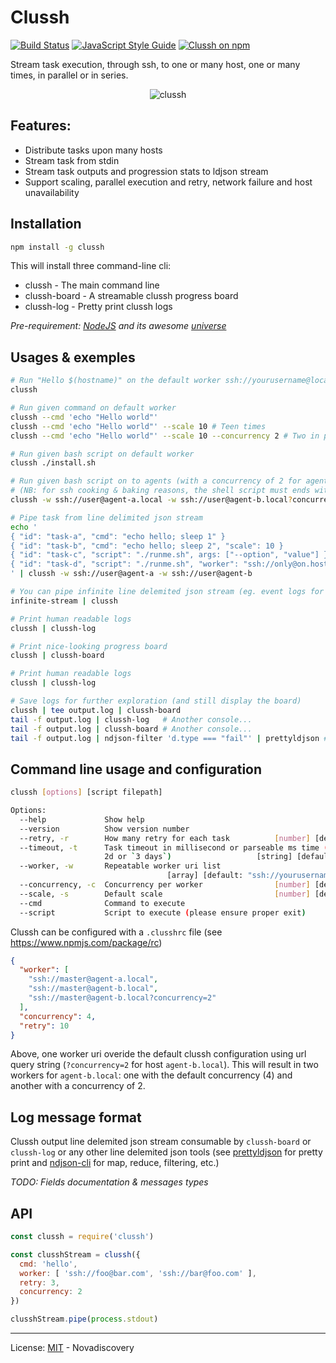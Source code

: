 # Clussh
[![Build Status](https://travis-ci.org/nodys/clussh.svg?branch=master)](https://travis-ci.org/nodys/clussh) [![JavaScript Style Guide](https://img.shields.io/badge/code_style-standard-brightgreen.svg)](https://standardjs.com) [![Clussh on npm](https://img.shields.io/npm/v/clussh.svg)](https://www.npmjs.com/package/clussh)

Stream task execution, through ssh, to one or many host, one or many times, in parallel or in series.


<p align="center">
  <img src="https://nodys.github.io/clussh/img/clussh-shell.gif" alt="clussh">
</p>

## Features:

- Distribute tasks upon many hosts
- Stream task from stdin
- Stream task outputs and progression stats to ldjson stream
- Support scaling, parallel execution and retry, network failure and host unavailability

## Installation

```sh
npm install -g clussh
```

This will install three command-line cli:
- clussh       - The main command line
- clussh-board - A streamable clussh progress board
- clussh-log   - Pretty print clussh logs

*Pre-requirement: [NodeJS](https://nodejs.org/) and its awesome [universe](https://node.cool)*

## Usages & exemples

```sh
# Run "Hello $(hostname)" on the default worker ssh://yourusername@localhost
clussh

# Run given command on default worker
clussh --cmd 'echo "Hello world"'
clussh --cmd 'echo "Hello world"' --scale 10 # Teen times
clussh --cmd 'echo "Hello world"' --scale 10 --concurrency 2 # Two in parallel

# Run given bash script on default worker
clussh ./install.sh

# Run given bash script on to agents (with a concurrency of 2 for agent-b)
# (NB: for ssh cooking & baking reasons, the shell script must ends with an exit statement)
clussh -w ssh://user@agent-a.local -w ssh://user@agent-b.local?concurrency=2 ./runme.sh

# Pipe task from line delimited json stream
echo '
{ "id": "task-a", "cmd": "echo hello; sleep 1" }
{ "id": "task-b", "cmd": "echo hello; sleep 2", "scale": 10 }
{ "id": "task-c", "script": "./runme.sh", args: ["--option", "value"] }
{ "id": "task-d", "script": "./runme.sh", "worker": "ssh://only@on.host" }
' | clussh -w ssh://user@agent-a -w ssh://user@agent-b

# You can pipe infinite line delemited json stream (eg. event logs for a file wacher...)
infinite-stream | clussh

# Print human readable logs
clussh | clussh-log

# Print nice-looking progress board
clussh | clussh-board

# Print human readable logs
clussh | clussh-log

# Save logs for further exploration (and still display the board)
clussh | tee output.log | clussh-board
tail -f output.log | clussh-log   # Another console...
tail -f output.log | clussh-board # Another console...
tail -f output.log | ndjson-filter 'd.type === "fail"' | prettyldjson # Another console...
```


## Command line usage and configuration

```sh
clussh [options] [script filepath]

Options:
  --help             Show help                                         [boolean]
  --version          Show version number                               [boolean]
  --retry, -r        How many retry for each task          [number] [default: 0]
  --timeout, -t      Task timeout in millisecond or parseable ms time (eg. 1h,
                     2d or `3 days`)                   [string] [default: "10d"]
  --worker, -w       Repeatable worker uri list
                                   [array] [default: "ssh://yourusername@localhost"]
  --concurrency, -c  Concurrency per worker                [number] [default: 1]
  --scale, -s        Default scale                         [number] [default: 1]
  --cmd              Command to execute                                 [string]
  --script           Script to execute (please ensure proper exit)      [string]
```


Clussh can be configured with a `.clusshrc` file (see https://www.npmjs.com/package/rc)

```json
{
  "worker": [
    "ssh://master@agent-a.local",
    "ssh://master@agent-b.local",
    "ssh://master@agent-b.local?concurrency=2"
  ],
  "concurrency": 4,
  "retry": 10
}
```

Above, one worker uri overide the default clussh configuration using url query string (`?concurrency=2` for host `agent-b.local`). This will result in two workers for `agent-b.local`: one with the default concurrency (4) and another with a concurrency of 2.


## Log message format

Clussh output line delemited json stream consumable by `clussh-board` or `clussh-log` or any other line delemited json tools (see [prettyldjson](https://www.npmjs.com/package/prettyldjson) for pretty print and [ndjson-cli](https://www.npmjs.com/package/ndjson-cli) for map, reduce, filtering, etc.)

*TODO: Fields documentation & messages types*

## API

```js
const clussh = require('clussh')

const clusshStream = clussh({
  cmd: 'hello',
  worker: [ 'ssh://foo@bar.com', 'ssh://bar@foo.com' ],
  retry: 3,
  concurrency: 2
})

clusshStream.pipe(process.stdout)
```

---

License: [MIT](./LICENSE) - Novadiscovery

